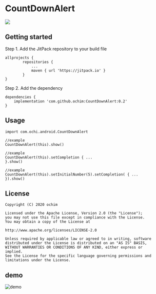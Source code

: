 # CountDownAlert
[![](https://jitpack.io/v/ochim/CountDownAlert.svg)](https://jitpack.io/#ochim/CountDownAlert)

## Getting started
Step 1. Add the JitPack repository to your build file
```
allprojects {
		repositories {
			...
			maven { url 'https://jitpack.io' }
		}
}
```

Step 2. Add the dependency
```
dependencies {
    implementation 'com.github.ochim:CountDownAlert:0.2'
}
```

## Usage
```
import com.ochi.android.CountDownAlert

//example
CountDownAlert(this).show()

//example
CountDownAlert(this).setCompletion { ...
}.show()

//example
CountDownAlert(this).setInitialNumber(5).setCompletion( { ...
}).show()

```

## License
```
Copyright (C) 2020 ochim

Licensed under the Apache License, Version 2.0 (the "License");
you may not use this file except in compliance with the License.
You may obtain a copy of the License at

http://www.apache.org/licenses/LICENSE-2.0

Unless required by applicable law or agreed to in writing, software
distributed under the License is distributed on an "AS IS" BASIS,
WITHOUT WARRANTIES OR CONDITIONS OF ANY KIND, either express or implied.
See the License for the specific language governing permissions and
limitations under the License.
```

## demo
![demo](https://user-images.githubusercontent.com/7196624/95304670-f1985480-08bf-11eb-8afc-9f6054468a0b.gif)

